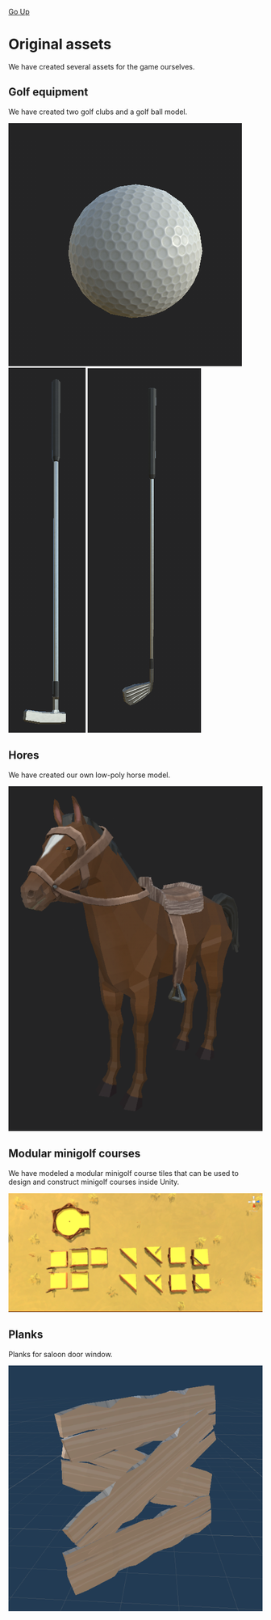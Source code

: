 [Go Up](assets.md)

# Original assets
We have created several assets for the game ourselves.

## Golf equipment
We have created two golf clubs and a golf ball model.

![help](./img/assets/golf_ball.png)  
![help](./img/assets/putter.png) ![help](./img/assets/5iron.png)

## Hores
We have created our own low-poly horse model.

![help](./img/assets/horse.png)

## Modular minigolf courses
We have modeled a modular minigolf course tiles that can be used to design and construct minigolf courses inside Unity.

![help](./img/assets/minigolf_tiles.png)

## Planks
Planks for saloon door window.

![help](./img/assets/planks.png)